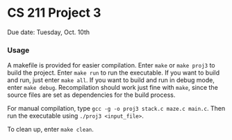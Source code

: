# CS 211 Project 3

Due date: Tuesday, Oct. 10th

### Usage
A makefile is provided for easier compilation. Enter `make` or `make proj3` to build the project. Enter `make run` to run the executable. If you want to build and run, just enter `make all`. If you want to build and run in debug mode, enter `make debug`.
Recompilation should work just fine with `make`, since the source files are set as dependencies for the build process.

For manual compilation, type `gcc -g -o proj3 stack.c maze.c main.c`. Then run the executable using `./proj3 <input_file>`.

To clean up, enter `make clean`.
